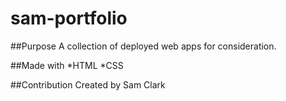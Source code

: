 # sam-portfolio

##Purpose
A collection of deployed web apps for consideration.

##Made with
*HTML
*CSS

##Contribution
Created by Sam Clark
